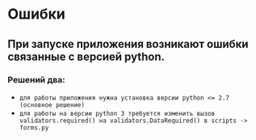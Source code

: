 # Ошибки
## При запуске приложения возникают ошибки связанные с версией python.
### Решений два:

*   `для работы приложения нужна установка версии python <= 2.7 (основное решение)`
*   `для работы на версии python 3 требуется изменить вызов validators.required() на validators.DataRequired() в scripts -> forms.py`
